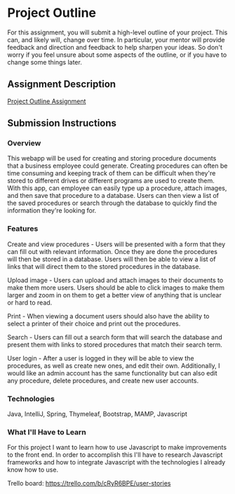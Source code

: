 # Project Outline
For this assignment, you will submit a high-level outline of your project. This can, and likely will, change over time. In particular, your mentor will provide feedback and direction and feedback to help sharpen your ideas. So don't worry if you feel unsure about some aspects of the outline, or if you have to change some things later.

## Assignment Description
[Project Outline Assignment](https://education.launchcode.org/liftoff/assignments/project-outline/)

## Submission Instructions

### Overview
This webapp will be used for creating and storing procedure documents that a business employee could generate. Creating procedures can often be time consuming and keeping track of them can be difficult when they're stored to different drives or different programs are used to create them. With this app, can employee can easily type up a procedure, attach images, and then save that procedure to a database. Users can then view a list of the saved procedures or search through the database to quickly find the information they're looking for.
### Features
Create and view procedures - Users will be presented with a form that they can fill out with relevant information. Once they are done the procedures will then be stored in a database. Users will then be able to view a list of links that will direct them to the stored procedures in the database.

Upload image - Users can upload and attach images to their documents to make them more users. Users should be able to click images to make them larger and zoom in on them to get a better view of anything that is unclear or hard to read.

Print - When viewing a document users should also have the ability to select a printer of their choice and print out the procedures.

Search - Users can fill out a search form that will search the database and present them with links to stored procedures that match their search term.

User login - After a user is logged in they will be able to view the procedures, as well as create new ones, and edit their own. Additionally, I would like an admin account has the same functionality but can also edit any procedure, delete procedures, and create new user accounts.

### Technologies
Java, IntelliJ, Spring, Thymeleaf, Bootstrap, MAMP, Javascript

### What I'll Have to Learn
For this project I want to learn how to use Javascript to make improvements to the front end. In order to accomplish this I'll have to research Javascript frameworks and how to integrate Javascript with the technologies I already know how to use.

Trello board: https://trello.com/b/cRyR6BPE/user-stories
